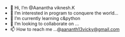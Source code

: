 - 👋 Hi, I’m @Aanantha viknesh.K
- 👀 I’m interested in program to conquere the world...
- 🌱 I’m currently learning c&python
- 💞️ I’m looking to collaborate on ...
- 📫 How to reach me ...@aananth13vicky@gmail.com

<!---
AANANTHAVIKNESH/AANANTHAVIKNESH is a ✨ special ✨ repository because its `README.md` (this file) appears on your GitHub profile.
You can click the Preview link to take a look at your changes.
--->
